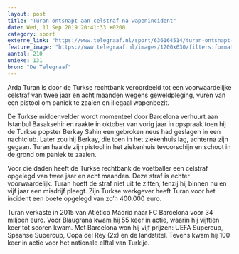 ```yaml
---
layout: post
title: "Turan ontsnapt aan celstraf na wapenincident"
date: Wed, 11 Sep 2019 20:41:33 +0200
category: sport
externe_link: "https://www.telegraaf.nl/sport/636164514/turan-ontsnapt-aan-celstraf-na-wapenincident"
feature_image: "https://www.telegraaf.nl/images/1200x630/filters:format(jpeg):quality(80)/cdn-kiosk-api.telegraaf.nl/c729aef0-d4c3-11e9-95b7-0217670beecd.jpg"
aantal: 210
unieke: 131
bron: "De Telegraaf"
---
```


<p class="intro">Arda Turan is door de Turkse rechtbank veroordeeld tot een voorwaardelijke celstraf van twee jaar en acht maanden wegens geweldpleging, vuren van een pistool om paniek te zaaien en illegaal wapenbezit.</p> <p>De Turkse middenvelder wordt momenteel door Barcelona verhuurt aan Istanbul Basaksehir en raakte in oktober van vorig jaar in opspraak toen hij de Turkse popster Berkay Sahin een gebroken neus had geslagen in een nachtclub. Later zou hij Berkay, die toen in het ziekenhuis lag, achterna zijn gegaan. Turan haalde zijn pistool in het ziekenhuis tevoorschijn en schoot in de grond om paniek te zaaien.</p><p>Voor die daden heeft de Turkse rechtbank de voetballer een celstraf opgelegd van twee jaar en acht maanden. Deze straf is echter voorwaardelijk. Turan hoeft de straf niet uit te zitten, tenzij hij binnen nu en vijf jaar een misdrijf pleegt. Zijn Turkse werkgever heeft Turan voor het incident een boete opgelegd van zo’n 400.000 euro.</p><p>Turan verkaste in 2015 van Atlético Madrid naar FC Barcelona voor 34 miljoen euro. Voor Blaugrana kwam hij 55 keer in actie, waarin hij vijftien keer tot scoren kwam. Met Barcelona won hij vijf prijzen: UEFA Supercup, Spaanse Supercup, Copa del Rey (2x) en de landstitel. Tevens kwam hij 100 keer in actie voor het nationale elftal van Turkije.</p>
